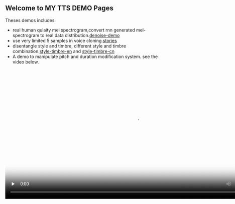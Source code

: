 ## Welcome to MY TTS DEMO Pages

Theses demos includes:
 - real human qulaity mel spectrogram,convert rnn generated mel-spectrogram to real data distribution.[denoise-demo](denoise-demo.html)
 - use very limited 5 samples in voice cloning.[stories](DEMO-5.html)
 - disentangle style and timbre, different style and timbre combination.[style-timbre-en](ENStory.html) and [style-timbre-cn](DEMO-StyleTimbre.html)
 - A demo to manipulate pitch and duration modification system. see the video below.



<video id="video" controls="" preload="none" poster="封面" width="832px">
      <source id="mp4" src="Pitch-Duration-Modify.mp4" type="video/mp4">
</videos>


